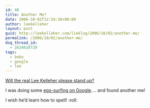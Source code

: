 ```yaml
---
id: 48
title: Another Me?
date: 2006-10-02T12:54:38+00:00
author: leekelleher
layout: post
guid: http://leekelleher.com/linklog/2006/10/02/another-me/
permalink: /2006/10/02/another-me/
dsq_thread_id:
  - 2624610729
tags:
  - bebo
  - google
  - lee
---
```


[Will the real Lee Kelleher please stand up?](http://www.bebo.com/Profile.jsp?MemberId=114096317)
  
I was doing some [ego-surfing on Google](http://www.google.com/search?q=Lee+Kelleher)&#8230;. and found another me!

I wish he&#8217;d learn how to spell! :roll: